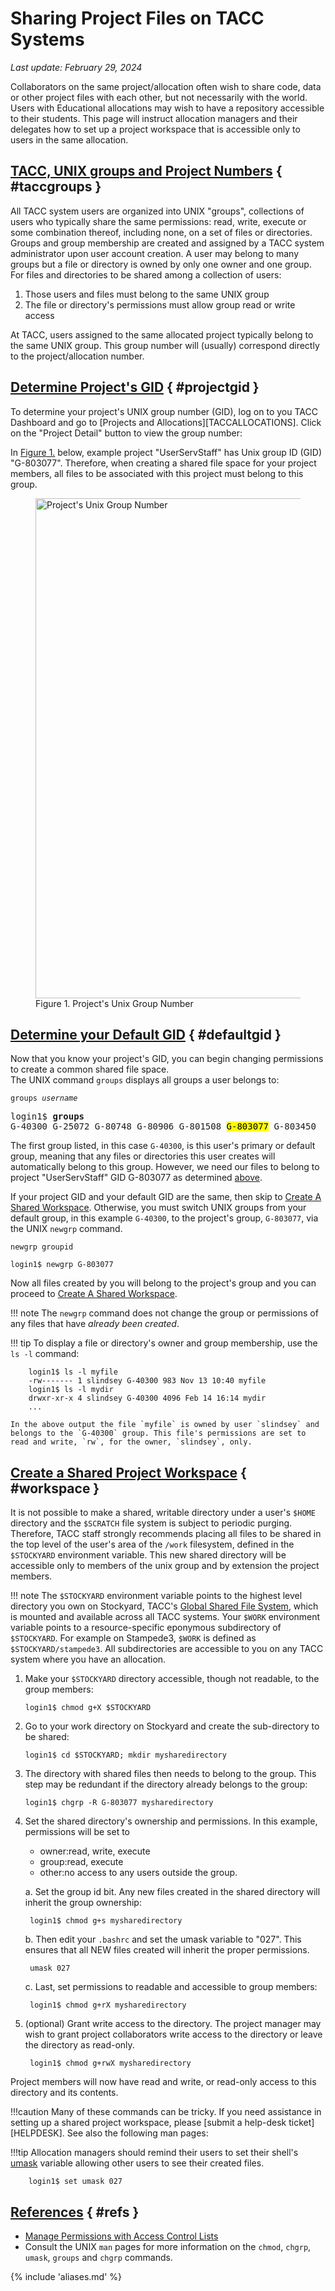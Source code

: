 # Sharing Project Files on TACC Systems
*Last update: February 29, 2024* 


Collaborators on the same project/allocation often wish to share code, data or other project files with each other, but not necessarily with the world. Users with Educational allocations may wish to have a repository accessible to their students. This page will instruct allocation managers and their delegates how to set up a project workspace that is accessible only to users in the same allocation. 

## [TACC, UNIX groups and Project Numbers](#taccgroups) { #taccgroups }

All TACC system users are organized into UNIX "groups", collections of users who typically share the same permissions: read, write, execute or some combination thereof, including none, on a set of files or directories. Groups and group membership are created and assigned by a TACC system administrator upon user account creation. A user may belong to many groups but a file or directory is owned by only one owner and one group. For files and directories to be shared among a collection of users: 

1. Those users and files must belong to the same UNIX group
2. The file or directory's permissions must allow group read or write access

At TACC, users assigned to the same allocated project typically belong to the same UNIX group. This group number will (usually) correspond directly to the project/allocation number. 

## [Determine Project's GID](#projectgid) { #projectgid }

To determine your project's UNIX group number (GID), log on to you TACC Dashboard and go to [Projects and Allocations][TACCALLOCATIONS].  Click on the "Project Detail" button to view the group number:

In [Figure 1.](#figure1) below, example project "UserServStaff" has Unix group ID (GID) "G-803077".  Therefore, when creating a shared file space for your project members, all files to be associated with this project must belong to this group.

<figure id="figure1">
<img alt="Project's Unix Group Number" width="800" src="../imgs/sharingprojectfiles-1.png">
<figcaption>Figure 1. Project's Unix Group Number</figcaption></figure>


## [Determine your Default GID](#defaultgid) { #defaultgid }

Now that you know your project's GID, you can begin changing permissions to create a common shared file space.  
The UNIX command `groups` displays all groups a user belongs to:

<code>groups <i>username</i></code>

<pre>
login1$ <b>groups</b>
G-40300 G-25072 G-80748 G-80906 G-801508 <mark>G-803077</mark> G-803450 
</pre>

The first group listed, in this case `G-40300`, is this user's primary or default group, meaning that any files or directories this user creates will automatically belong to this group. However, we need our files to belong to project "UserServStaff" GID G-803077 as determined [above](#projectid).  

If your project GID and your default GID are the same, then skip to [Create A Shared Workspace](#workspace).  Otherwise, you must switch UNIX groups from your default group, in this example `G-40300`, to the project's group, `G-803077`, via the UNIX `newgrp` command. 

```syntax
newgrp groupid
```

```cmd-line
login1$ newgrp G-803077
```

Now all files created by you will belong to the project's group and you can proceed to [Create A Shared Workspace](#workspace).

!!! note
	The `newgrp` command does not change the group or permissions of any files that have *already been created*.  

!!! tip
	To display a file or directory's owner and group membership, use the `ls -l` command:

		login1$ ls -l myfile
		-rw------- 1 slindsey G-40300 983 Nov 13 10:40 myfile
		login1$ ls -l mydir
		drwxr-xr-x 4 slindsey G-40300 4096 Feb 14 16:14 mydir
		...

	In the above output the file `myfile` is owned by user `slindsey` and belongs to the `G-40300` group. This file's permissions are set to read and write, `rw`, for the owner, `slindsey`, only.


## [Create a Shared Project Workspace](#workspace) { #workspace }

It is not possible to make a shared, writable directory under a user's `$HOME` directory and the `$SCRATCH` file system is subject to periodic purging. Therefore, TACC staff strongly recommends placing all files to be shared in the top level of the user's area of the `/work` filesystem, defined in the `$STOCKYARD` environment variable. This new shared directory will be accessible only to members of the unix group and by extension the project members.

!!! note
	The `$STOCKYARD` environment variable points to the highest level directory you own on Stockyard, TACC's [Global Shared File System](https://www.tacc.utexas.edu/systems/stockyard), which is mounted and available across all TACC systems. Your `$WORK` environment variable points to a resource-specific eponymous subdirectory of `$STOCKYARD`. For example on Stampede3, `$WORK` is defined as `$STOCKYARD/stampede3`.  All subdirectories are accessible to you on any TACC system where you have an allocation.


1. Make your `$STOCKYARD` directory accessible, though not readable, to the group members:  

	```cmd-line
	login1$ chmod g+X $STOCKYARD
	```

1. Go to your work directory on Stockyard and create the sub-directory to be shared:

	```cmd-line
	login1$ cd $STOCKYARD; mkdir mysharedirectory
	```

1. The directory with shared files then needs to belong to the group. This step may be redundant if the directory already belongs to the group:

	```cmd-line
	login1$ chgrp -R G-803077 mysharedirectory
	```

1. Set the shared directory's ownership and permissions. In this example, permissions will be set to 

	* owner:read, write, execute 
	* group:read, execute
	* other:no access to any users outside the group.  

	a. Set the group id bit. Any new files created in the shared directory will inherit the group ownership:

		login1$ chmod g+s mysharedirectory

	b. Then edit your `.bashrc` and set the umask variable to "027". This ensures that all NEW files created will inherit the proper permissions.

		umask 027
	
	c. Last, set permissions to readable and accessible to group members:

		login1$ chmod g+rX mysharedirectory

1. (optional) Grant write access to the directory. The project manager may wish to grant project collaborators write access to the directory or leave the directory as read-only.

		login1$ chmod g+rwX mysharedirectory

Project members will now have read and write, or read-only access to this directory and its contents. 

!!!caution
	Many of these commands can be tricky. If you need assistance in setting up a shared project workspace, please [submit a help-desk ticket][HELPDESK]. See also the following man pages:


!!!tip
	Allocation managers should remind their users to set their shell's [umask](http://en.wikipedia.org/wiki/Umask) variable allowing other users to see their created files.  

		login1$ set umask 027

<!--
## [Adding users to TACC Projects](#addusers) { #addusers }

Allocation Managers can manage project membership via the [TACC User Portal][TACCUSERPORTAL] under Allocations. 

<figure id="figure3">
<img alt="Add users to project" src="../imgs/sharingfiles-1.png">
<figcaption></figcaption></figure>

-->

## [References](#refs) { #refs }

* [Manage Permissions with Access Control Lists](../../tutorials/acls)
* Consult the UNIX `man` pages for more information on the `chmod`, `chgrp`, `umask`, `groups` and `chgrp` commands.


{% include 'aliases.md' %}



<!--

1. Determine project GID

2. Determine project manager's default GID

3. if project manager's default GID != project GID

	a. project manager change default group via `newgrp`
	b. change permissions on Stockyard `chmod 755 $STOCKYARD` 

4. create shared project space 


if your Stockyard directory belongs to a different group than the newly created sharedprojectspace, you may have to change the permissions on your Stockyard directory to allow group access.

-->
